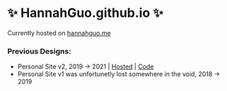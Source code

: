 # ✨ HannahGuo.github.io ✨

Currently hosted on [hannahguo.me](https://hannahguo.me)

### Previous Designs:
- Personal Site v2, 2019 -> 2021 | [Hosted](https://hannah-guo-v2.netlify.app/) | [Code](https://github.com/HannahGuo/HannahGuo.github.io/tree/v2)
- Personal Site v1 was unfortunetly lost somewhere in the void, 2018 -> 2019
